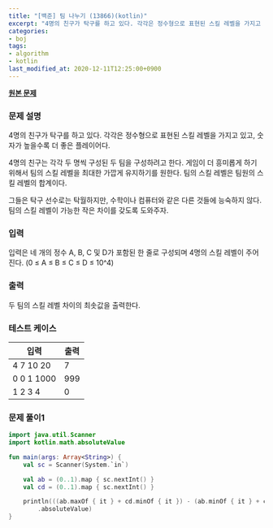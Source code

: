 ```yaml
---
title: "[백준] 팀 나누기 (13866)(kotlin)"
excerpt: "4명의 친구가 탁구를 하고 있다. 각각은 정수형으로 표현된 스킬 레벨을 가지고 있고, 숫자가 높을수록 더 좋은 플레이어다."
categories:
- boj
tags:
- algorithm
- kotlin
last_modified_at: 2020-12-11T12:25:00+0900
---
```


**[원본 문제](https://www.acmicpc.net/problem/13866)**

### 문제 설명

4명의 친구가 탁구를 하고 있다. 각각은 정수형으로 표현된 스킬 레벨을 가지고 있고, 숫자가 높을수록 더 좋은 플레이어다.

4명의 친구는 각각 두 명씩 구성된 두 팀을 구성하려고 한다. 게임이 더 흥미롭게 하기 위해서 팀의 스킬 레벨을 최대한 가깝게 유지하기를 원한다. 팀의 스킬 레벨은 팀원의 스킬 레벨의 합계이다.

그들은 탁구 선수로는 탁월하지만, 수학이나 컴퓨터와 같은 다른 것들에 능숙하지 않다. 팀의 스킬 레벨이 가능한 작은 차이를 갖도록 도와주자.

### 입력

입력은 네 개의 정수 A, B, C 및 D가 포함된 한 줄로 구성되며 4명의 스킬 레벨이 주어진다. (0 ≤ A ≤ B ≤ C ≤ D ≤ 10^4)

### 출력

두 팀의 스킬 레벨 차이의 최솟값을 출력한다.

### 테스트 케이스

|입력|출력|
|-----|-----|
|4 7 10 20|7|
|0 0 1 1000|999|
|1 2 3 4|0|

### 문제 풀이1 
```kotlin
import java.util.Scanner
import kotlin.math.absoluteValue

fun main(args: Array<String>) {
    val sc = Scanner(System.`in`)

    val ab = (0..1).map { sc.nextInt() }
    val cd = (0..1).map { sc.nextInt() }

    println(((ab.maxOf { it } + cd.minOf { it }) - (ab.minOf { it } + cd.maxOf { it }))
        .absoluteValue)
}
```